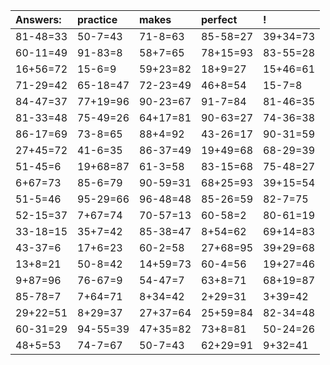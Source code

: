 | Answers: | practice | makes | perfect | ! |
| :--- | :--- | :--- | :--- | :--- |
| 81-48=33 | 50-7=43 | 71-8=63 | 85-58=27 | 39+34=73 | 
| 60-11=49 | 91-83=8 | 58+7=65 | 78+15=93 | 83-55=28 | 
| 16+56=72 | 15-6=9 | 59+23=82 | 18+9=27 | 15+46=61 | 
| 71-29=42 | 65-18=47 | 72-23=49 | 46+8=54 | 15-7=8 | 
| 84-47=37 | 77+19=96 | 90-23=67 | 91-7=84 | 81-46=35 | 
| 81-33=48 | 75-49=26 | 64+17=81 | 90-63=27 | 74-36=38 | 
| 86-17=69 | 73-8=65 | 88+4=92 | 43-26=17 | 90-31=59 | 
| 27+45=72 | 41-6=35 | 86-37=49 | 19+49=68 | 68-29=39 | 
| 51-45=6 | 19+68=87 | 61-3=58 | 83-15=68 | 75-48=27 | 
| 6+67=73 | 85-6=79 | 90-59=31 | 68+25=93 | 39+15=54 | 
| 51-5=46 | 95-29=66 | 96-48=48 | 85-26=59 | 82-7=75 | 
| 52-15=37 | 7+67=74 | 70-57=13 | 60-58=2 | 80-61=19 | 
| 33-18=15 | 35+7=42 | 85-38=47 | 8+54=62 | 69+14=83 | 
| 43-37=6 | 17+6=23 | 60-2=58 | 27+68=95 | 39+29=68 | 
| 13+8=21 | 50-8=42 | 14+59=73 | 60-4=56 | 19+27=46 | 
| 9+87=96 | 76-67=9 | 54-47=7 | 63+8=71 | 68+19=87 | 
| 85-78=7 | 7+64=71 | 8+34=42 | 2+29=31 | 3+39=42 | 
| 29+22=51 | 8+29=37 | 27+37=64 | 25+59=84 | 82-34=48 | 
| 60-31=29 | 94-55=39 | 47+35=82 | 73+8=81 | 50-24=26 | 
| 48+5=53 | 74-7=67 | 50-7=43 | 62+29=91 | 9+32=41 | 
